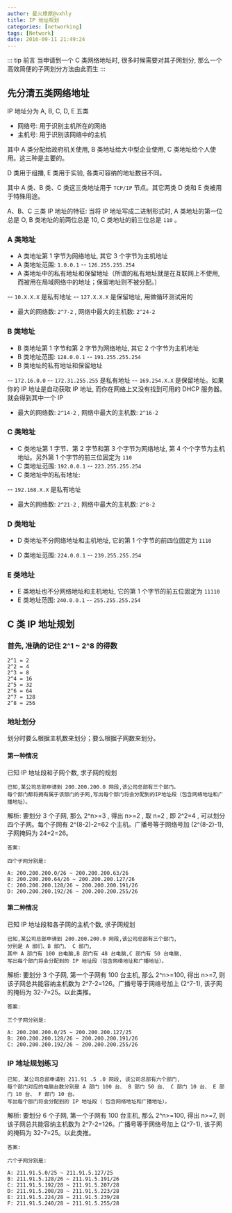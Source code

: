 ```yaml
---
author: 星火燎原@vxhly
title: IP 地址规划
categories: [networking]
tags: [Network]
date: 2016-09-11 21:49:24
---
```


::: tip 前言
当申请到一个 C 类网络地址时, 很多时候需要对其子网划分, 那么一个高效简便的子网划分方法由此而生
:::
<!-- more -->

## 先分清五类网络地址

IP 地址分为 A, B, C, D, E 五类

* 网络号: 用于识别主机所在的网络
* 主机号: 用于识别该网络中的主机

其中 A 类分配给政府机关使用, B 类地址给大中型企业使用, C 类地址给个人使用。这三种是主要的。

D 类用于组播, E 类用于实验, 各类可容纳的地址数目不同。

其中 A 类、B 类、C 类这三类地址用于 `TCP/IP` 节点。其它两类 D 类和 E 类被用于特殊用途。

A、B、C 三类 IP 地址的特征: 当将 IP 地址写成二进制形式时, A 类地址的第一位总是 O, B 类地址的前两位总是 10, C 类地址的前三位总是 `110` 。

### A 类地址

* A 类地址第 1 字节为网络地址, 其它 3 个字节为主机地址
* A 类地址范围: `1.0.0.1` -- `126.255.255.254` 
* A 类地址中的私有地址和保留地址（所谓的私有地址就是在互联网上不使用, 而被用在局域网络中的地址；保留地址则不被分配。）

-- `10.X.X.X` 是私有地址
-- `127.X.X.X` 是保留地址, 用做循环测试用的

* 最大的网络数: `2^7-2` , 网络中最大的主机数: `2^24-2` 

### B 类地址

* B 类地址第 1 字节和第 2 字节为网络地址, 其它 2 个字节为主机地址
* B 类地址范围: `128.0.0.1` -- `191.255.255.254` 
* B 类地址的私有地址和保留地址

-- `172.16.0.0` -- `172.31.255.255` 是私有地址
-- `169.254.X.X` 是保留地址。如果你的 IP 地址是自动获取 IP 地址, 而你在网络上又没有找到可用的 DHCP 服务器。就会得到其中一个 IP

* 最大的网络数: `2^14-2` , 网络中最大的主机数: `2^16-2` 

### C 类地址

* C 类地址第 1 字节、第 2 字节和第 3 个字节为网络地址, 第 4 个个字节为主机地址。另外第 1 个字节的前三位固定为 `110` 
* C 类地址范围: `192.0.0.1` -- `223.255.255.254` 
* C 类地址中的私有地址: 

-- `192.168.X.X` 是私有地址

* 最大的网络数: `2^21-2` , 网络中最大的主机数: `2^8-2` 

### D 类地址

* D 类地址不分网络地址和主机地址, 它的第 1 个字节的前四位固定为 `1110` 

* D 类地址范围: `224.0.0.1` -- `239.255.255.254` 

### E 类地址

* E 类地址也不分网络地址和主机地址, 它的第 1 个字节的前五位固定为 `11110` 
* E 类地址范围: `240.0.0.1` -- `255.255.255.254` 

## C 类 IP 地址规划

### 首先, 准确的记住 2^1 ~ 2^8 的得数

``` text
2^1 = 2
2^2 = 4
2^3 = 8
2^4 = 16
2^5 = 32
2^6 = 64
2^7 = 128
2^8 = 256
```

### 地址划分

划分时要么根据主机数来划分；要么根据子网数来划分。

#### 第一种情况

已知 IP 地址段和子网个数, 求子网的规划

``` text
已知,某公司总部申请到 200.200.200.0 网段,该公司总部有三个部门。
每个部门都将拥有属于该部门的子网,写出每个部门将会分配到的IP地址段（包含网络地址和广播地址）。
```

解析:  要划分 3 个子网, 那么 2^n>=3 , 得出 n>=2 , 取 n=2 , 即 2^2=4 , 可以划分四个子网。每个子网有 2^(8-2)-2=62 个主机。广播号等于网络号加 (2^(8-2)-1), 子网掩码为 24+2=26。

`答案: ` 

``` text
四个子网分别是:

A: 200.200.200.0/26 ~ 200.200.200.63/26
B: 200.200.200.64/26 ~ 200.200.200.127/26
C: 200.200.200.128/26 ~ 200.200.200.191/26
D: 200.200.200.192/26 ~ 200.200.200.255/26
```

#### 第二种情况

已知 IP 地址段和各子网的主机个数, 求子网规划

``` text
已知,某公司总部申请到 200.200.200.0 网段,该公司总部有三个部门,
分别是 A 部们、B 部门、 C 部门,
其中 A 部门有 100 台电脑,B 部门有 48 台电脑,C 部门有 50 台电脑,
写出每个部门将会分配到的 IP 地址段（包含网络地址和广播地址）。
```

解析: 要划分 3 个子网, 第一个子网有 100 台主机, 那么 2^n>=100, 得出 n>=7, 则该子网总共能容纳主机数为 2^7-2=126。广播号等于网络号加上 (2^7-1), 该子网的掩码为 32-7=25。以此类推。

`答案: ` 

``` text
三个子网分别是:

A: 200.200.200.0/25 ~ 200.200.200.127/25
B: 200.200.200.128/26 ~ 200.200.200.191/26
C: 200.200.200.192/26 ~ 200.200.200.255/26
```

### IP 地址规划练习

``` 
已知, 某公司总部申请到 211.91 .5 .0 网段, 该公司总部有六个部门,
每个部门对应的电脑台数分别是 A 部门 100 台、 B 部门 50 台、 C 部门 10 台、 E 部门 10 台、 F 部门 10 台。
写出每个部门将会分配到的 IP 地址段（ 包含网络地址和广播地址）。
```

解析: 要划分 6 个子网, 第一个子网有 100 台主机, 那么 2^n>=100, 得出 n>=7, 则该子网总共能容纳主机数为 2^7-2=126。广播号等于网络号加上 (2^7-1), 该子网的掩码为 32-7=25。以此类推。

`答案: ` 

``` text
六个子网分别是:

A: 211.91.5.0/25 ~ 211.91.5.127/25
B: 211.91.5.128/26 ~ 211.91.5.191/26
C: 211.91.5.192/28 ~ 211.91.5.207/28
D: 211.91.5.208/28 ~ 211.91.5.223/28
E: 211.91.5.224/28 ~ 211.91.5.239/28
F: 211.91.5.240/28 ~ 211.91.5.255/28
```

